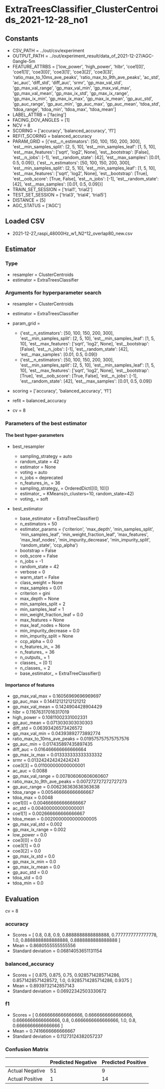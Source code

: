 # ExtraTreesClassifier_ClusterCentroids_2021-12-28_no1
## Constants
- CSV_PATH = ../out/csv/experiment
- OUTPUT_PATH = ../out/experiment_result/data_of_2021-12-27/AGC-0angle-5m
- FEATURE_ATTRBS = ['low_power', 'high_power', 'hlbr', 'coe1[0]', 'coe1[1]', 'coe3[0]', 'coe3[1]', 'coe3[2]', 'coe3[3]', 'ratio_max_to_10ms_ave_peaks', 'ratio_max_to_9th_ave_peaks', 'ac_std', 'ac_auc', 'diff_std', 'diff_auc', 'srmr', 'gp_max_val_std', 'gp_max_val_range', 'gp_max_val_min', 'gp_max_val_max', 'gp_max_val_mean', 'gp_max_ix_std', 'gp_max_ix_range', 'gp_max_ix_min', 'gp_max_ix_max', 'gp_max_ix_mean', 'gp_auc_std', 'gp_auc_range', 'gp_auc_min', 'gp_auc_max', 'gp_auc_mean', 'tdoa_std', 'tdoa_range', 'tdoa_min', 'tdoa_max', 'tdoa_mean']
- LABEL_ATTRB = ['facing']
- FACING_DOV_ANGLES = [1]
- NCV = 8
- SCORING = ['accuracy', 'balanced_accuracy', 'f1']
- REFIT_SCORING = balanced_accuracy
- PARAM_GRID = [{'est__n_estimators': [50, 100, 150, 200, 300], 'est__min_samples_split': [2, 5, 10], 'est__min_samples_leaf': [1, 5, 10], 'est__max_features': ['sqrt', 'log2', None], 'est__bootstrap': [False], 'est__n_jobs': [-1], 'est__random_state': [42], 'est__max_samples': [0.01, 0.5, 0.09]}, {'est__n_estimators': [50, 100, 150, 200, 300], 'est__min_samples_split': [2, 5, 10], 'est__min_samples_leaf': [1, 5, 10], 'est__max_features': ['sqrt', 'log2', None], 'est__bootstrap': [True], 'est__oob_score': [True, False], 'est__n_jobs': [-1], 'est__random_state': [42], 'est__max_samples': [0.01, 0.5, 0.09]}]
- TRAIN_SET_SESSION = ['trial1', 'trial2']
- TEST_SET_SESSION = ['trial3', 'trial4', 'trial5']
- DISTANCE = [5]
- AGC_STATUS = ['AGC']

## Loaded CSV
- 2021-12-27_raspi_48000Hz_w1_N2^12_overlap80_new.csv

## Estimator
### Type
- resampler = ClusterCentroids
- estimator = ExtraTreesClassifier

### Arguments for hyperparameter search
- resampler = ClusterCentroids
- estimator = ExtraTreesClassifier
- param_grid = 
	- {'est__n_estimators': [50, 100, 150, 200, 300], 'est__min_samples_split': [2, 5, 10], 'est__min_samples_leaf': [1, 5, 10], 'est__max_features': ['sqrt', 'log2', None], 'est__bootstrap': [False], 'est__n_jobs': [-1], 'est__random_state': [42], 'est__max_samples': [0.01, 0.5, 0.09]}
	- {'est__n_estimators': [50, 100, 150, 200, 300], 'est__min_samples_split': [2, 5, 10], 'est__min_samples_leaf': [1, 5, 10], 'est__max_features': ['sqrt', 'log2', None], 'est__bootstrap': [True], 'est__oob_score': [True, False], 'est__n_jobs': [-1], 'est__random_state': [42], 'est__max_samples': [0.01, 0.5, 0.09]}

- scoring = ['accuracy', 'balanced_accuracy', 'f1']
- refit = balanced_accuracy
- cv = 8

### Parameters of the best estimator
#### The best hyper-parameters
- best_resampler
	- sampling_strategy = auto
	- random_state = 42
	- estimator = None
	- voting = auto
	- n_jobs = deprecated
	- n_features_in_ = 36
	- sampling_strategy_ = OrderedDict([(0, 10)])
	- estimator_ = KMeans(n_clusters=10, random_state=42)
	- voting_ = soft

- best_estimator
	- base_estimator = ExtraTreeClassifier()
	- n_estimators = 50
	- estimator_params = ('criterion', 'max_depth', 'min_samples_split', 'min_samples_leaf', 'min_weight_fraction_leaf', 'max_features', 'max_leaf_nodes', 'min_impurity_decrease', 'min_impurity_split', 'random_state', 'ccp_alpha')
	- bootstrap = False
	- oob_score = False
	- n_jobs = -1
	- random_state = 42
	- verbose = 0
	- warm_start = False
	- class_weight = None
	- max_samples = 0.01
	- criterion = gini
	- max_depth = None
	- min_samples_split = 2
	- min_samples_leaf = 1
	- min_weight_fraction_leaf = 0.0
	- max_features = None
	- max_leaf_nodes = None
	- min_impurity_decrease = 0.0
	- min_impurity_split = None
	- ccp_alpha = 0.0
	- n_features_in_ = 36
	- n_features_ = 36
	- n_outputs_ = 1
	- classes_ = [0 1]
	- n_classes_ = 2
	- base_estimator_ = ExtraTreeClassifier()

#### Importance of features
- gp_max_val_max = 0.16056969696969697
- gp_auc_max = 0.14412121212121212
- gp_max_val_mean = 0.1424904428904429
- hlbr = 0.11676317016317019
- high_power = 0.10811002331002331
- gp_auc_mean = 0.0713030303030303
- diff_std = 0.06393426573426572
- gp_max_val_min = 0.04393892773892774
- ratio_max_to_10ms_ave_peaks = 0.019575757575757576
- gp_auc_min = 0.017435897435897435
- diff_auc = 0.016466666666666664
- gp_max_ix_max = 0.013333333333333332
- srmr = 0.013242424242424243
- coe3[3] = 0.011000000000000001
- ac_auc = 0.0088
- gp_max_val_range = 0.007806060606060607
- ratio_max_to_9th_ave_peaks = 0.007272727272727273
- gp_auc_range = 0.006236363636363638
- tdoa_range = 0.005466666666666667
- tdoa_max = 0.0048
- coe1[0] = 0.004666666666666667
- ac_std = 0.004000000000000001
- coe1[1] = 0.002666666666666667
- tdoa_mean = 0.0020000000000000005
- gp_max_val_std = 0.002
- gp_max_ix_range = 0.002
- low_power = 0.0
- coe3[0] = 0.0
- coe3[1] = 0.0
- coe3[2] = 0.0
- gp_max_ix_std = 0.0
- gp_max_ix_min = 0.0
- gp_max_ix_mean = 0.0
- gp_auc_std = 0.0
- tdoa_std = 0.0
- tdoa_min = 0.0

## Evaluation
cv = 8
### accuracy
- Scores = [ 0.8, 0.8, 0.9, 0.8888888888888888, 0.7777777777777778, 1.0, 0.8888888888888888, 0.8888888888888888 ]
- Mean = 0.8680555555555556
- Standard deviation = 0.06814053651131154

### balanced_accuracy
- Scores = [ 0.875, 0.875, 0.75, 0.9285714285714286, 0.8571428571428572, 1.0, 0.9285714285714286, 0.9375 ]
- Mean = 0.8939732142857143
- Standard deviation = 0.06922342503330672

### f1
- Scores = [ 0.6666666666666666, 0.6666666666666666, 0.6666666666666666, 0.8, 0.6666666666666666, 1.0, 0.8, 0.6666666666666666 ]
- Mean = 0.7416666666666667
- Standard deviation = 0.11273124382057237

### Confusion Matrix
|  | Predicted Negative | Predicted Positive |
| --- | --- | --- |
| Actual Negative | 51 | 9 |
| Actual Positive | 1 | 14 |

      
